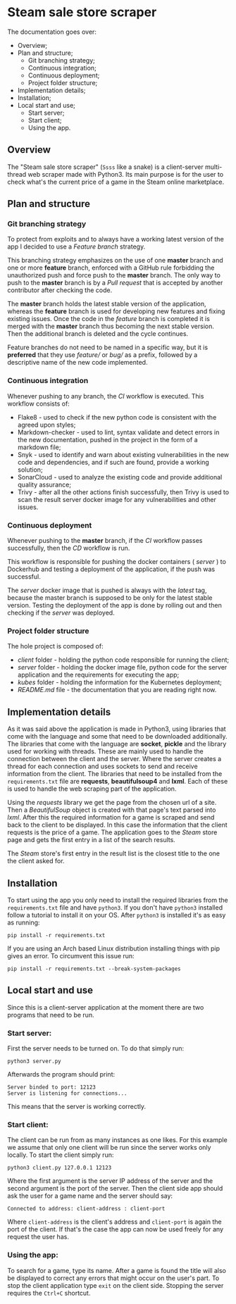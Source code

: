 # Steam sale store scraper
The documentation goes over:
- Overview;
- Plan and structure;
	- Git branching strategy;
	- Continuous integration;
	- Continuous deployment;
	- Project folder structure;
- Implementation details;
- Installation;
- Local start and use;
	- Start server;
	- Start client;
	- Using the app.


## Overview
The "Steam sale store scraper" (`Ssss` like a snake) is a client-server multi-thread web scraper made with Python3. Its main purpose is for the user to check what's the current price of a game in the Steam online marketplace.

## Plan and structure

### Git branching strategy
To protect from exploits and to always have a working latest version of the app I decided to use a *Feature branch* strategy.

This branching strategy emphasizes on the use of one **master** branch and one or more **feature** branch, enforced with a GitHub rule forbidding the unauthorized push and force push to the **master** branch.
The only way to push to the **master** branch is by a *Pull request* that is accepted by another contributor after checking the code.

The **master** branch holds the latest stable version of the application, whereas the **feature** branch is used for developing new features and fixing existing issues.
Once the code in the *feature* branch is completed it is merged with the **master** branch thus becoming the next stable version. Then the additional branch is deleted and the cycle continues.

Feature branches do not need to be named in a specific way, but it is **preferred** that they use *feature/* or *bug/* as a prefix, followed by a descriptive name of the new code implemented.

### Continuous integration
Whenever pushing to any branch, the *CI* workflow is executed. This workflow consists of:
 - Flake8			- used to check if the new python code is consistent with the agreed upon styles;
 - Markdown-checker - used to lint, syntax validate and detect errors in the new documentation, pushed in the project in the form of a markdown file;
 - Snyk				- used to identify and warn about existing vulnerabilities in the new code and dependencies, and if such are found, provide a working solution;
 - SonarCloud		- used to analyze the existing code and provide additional quality assurance;
 - Trivy			- after all the other actions finish successfully, then Trivy is used to scan the result server docker image for any vulnerabilities and other issues.

### Continuous deployment
Whenever pushing to the **master** branch, if the *CI* workflow passes successfully, then the *CD* workflow is run.

This workflow is responsible for pushing the docker containers ( *server* ) to Dockerhub and testing a deployment of the application, if the push was successful.

The *server* docker image that is pushed is always with the *latest* tag, because the master branch is supposed to be only for the latest stable version.
Testing the deployment of the app is done by rolling out and then checking if the *server* was deployed.

### Project folder structure
The hole project is composed of:
 - *client* folder - holding the python code responsible for running the client;
 - *server* folder - holding the docker image file, python code for the server application and the requirements for executing the app;
 - *kubes* folder  - holding the information for the Kubernetes deployment;
 - *README.md* file - the documentation that you are reading right now.

## Implementation details
As it was said above the application is made in Python3, using libraries that come with the language and some that need to be downloaded additionally.
The libraries that come with the language are **socket**, **pickle** and the library used for working with threads. These are mainly used to handle the connection between the client and the server.
Where the server creates a thread for each connection and uses sockets to send and receive information from the client.
The libraries that need to be installed from the `requirements.txt` file are **requests**, **beautifulsoup4** and **lxml**. Each of these is used to handle the web scraping part of the application.

Using the *requests* library we get the page from the chosen url of a site.
Then a *BeautifulSoup* object is created with that page's text parsed into *lxml*.
After this the required information for a game is scraped and send back to the client to be displayed.
In this case the information that the client requests is the price of a game. The application goes to the *Steam* store page and gets the first entry in a list of the search results.

The *Steam* store's first entry in the result list is the closest title to the one the client asked for.

## Installation
To start using the app you only need to install the required libraries from the `requirements.txt` file and have `python3`.
If you don't have `python3` installed follow a tutorial to install it on your OS.
After `python3` is installed it's as easy as running:

	pip install -r requirements.txt

If you are using an Arch based Linux distribution installing things with pip gives an error. To circumvent this issue run:

	pip install -r requirements.txt --break-system-packages

## Local start and use
Since this is a client-server application at the moment there are two programs that need to be run.

### Start server:
First the server needs to be turned on. To do that simply run:

	python3 server.py

Afterwards the program should print:

	Server binded to port: 12123
	Server is listening for connections...

This means that the server is working correctly.

### Start client:
The client can be run from as many instances as one likes. For this example we assume that only one client will be run since the server works only locally. To start the client simply run:

	python3 client.py 127.0.0.1 12123

Where the first argument is the server IP address of the server and the second argument is the port of the server.
Then the client side app should ask the user for a game name and the server should say:

	Connected to address: client-address : client-port

Where `client-address` is the client's address and `client-port` is again the port of the client.
If that's the case the app can now be used freely for any request the user has.

### Using the app:
To search for a game, type its name. After a game is found the title will also be displayed to correct any errors that might occur on the user's part.
To stop the client application type `exit` on the client side. Stopping the server requires the `Ctrl+C` shortcut.
